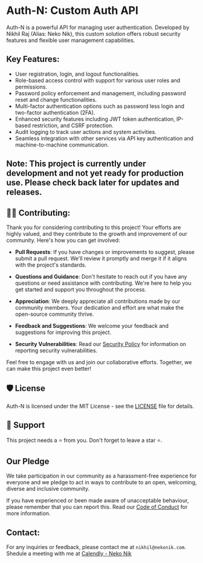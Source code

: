 # Auth-N: Custom Auth API

Auth-N is a powerful API for managing user authentication. Developed by Nikhil Raj (Alias: Neko Nik), this custom solution offers robust security features and flexible user management capabilities.

## Key Features:
- User registration, login, and logout functionalities.
- Role-based access control with support for various user roles and permissions.
- Password policy enforcement and management, including password reset and change functionalities.
- Multi-factor authentication options such as password less login and two-factor authentication (2FA).
- Enhanced security features including JWT token authentication, IP-based restriction, and CSRF protection.
- Audit logging to track user actions and system activities.
- Seamless integration with other services via API key authentication and machine-to-machine communication.


## Note: This project is currently under development and not yet ready for production use. Please check back later for updates and releases.


## 👨‍💻 Contributing:

Thank you for considering contributing to this project! Your efforts are highly valued, and they contribute to the growth and improvement of our community. Here's how you can get involved:

- **Pull Requests**: If you have changes or improvements to suggest, please submit a pull request. We'll review it promptly and merge it if it aligns with the project's standards.
  
- **Questions and Guidance**: Don't hesitate to reach out if you have any questions or need assistance with contributing. We're here to help you get started and support you throughout the process.

- **Appreciation**: We deeply appreciate all contributions made by our community members. Your dedication and effort are what make the open-source community thrive.

- **Feedback and Suggestions**: We welcome your feedback and suggestions for improving this project.

- **Security Vulnerabilities**: Read our [Security Policy](https://github.com/Neko-Nik/Auth-N/blob/main/SECURITY.md) for information on reporting security vulnerabilities.

Feel free to engage with us and join our collaborative efforts. Together, we can make this project even better!


## 🛡️ License

Auth-N is licensed under the MIT License - see the [LICENSE](https://github.com/Neko-Nik/Auth-N/blob/main/LICENSE) file for details.


## 🙏 Support

This project needs a ⭐️ from you. Don't forget to leave a star ⭐️.


## Our Pledge

We take participation in our community as a harassment-free experience for everyone and we pledge to act in ways to contribute to an open, welcoming, diverse and inclusive community.

If you have experienced or been made aware of unacceptable behaviour, please remember that you can report this. Read our [Code of Conduct](https://github.com/Neko-Nik/Auth-N/blob/main/CODE_OF_CONDUCT.md) for more information.


## Contact:

For any inquiries or feedback, please contact me at `nikhil@nekonik.com`. Shedule a meeting with me at [Calendly - Neko Nik](https://calendly.com/neko-nik/general-meet)

